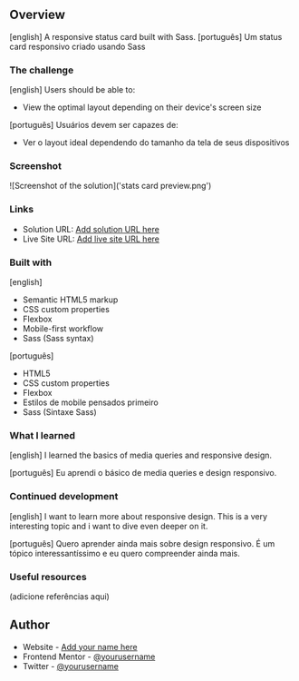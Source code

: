 ## Overview

  [english] A responsive status card built with Sass.
  [português] Um status card responsivo criado usando Sass

### The challenge

[english]
Users should be able to:

- View the optimal layout depending on their device's screen size

[português]
Usuários devem ser capazes de:

- Ver o layout ideal dependendo do tamanho da tela de seus dispositivos

### Screenshot

![Screenshot of the solution]('stats card preview.png')


### Links

- Solution URL: [Add solution URL here](https://your-solution-url.com)
- Live Site URL: [Add live site URL here](https://your-live-site-url.com)

### Built with

[english]
- Semantic HTML5 markup
- CSS custom properties
- Flexbox
- Mobile-first workflow
- Sass (Sass syntax)

[português]
- HTML5
- CSS custom properties
- Flexbox
- Estilos de mobile pensados primeiro
- Sass (Sintaxe Sass)

### What I learned

[english]
I learned the basics of media queries and responsive design.

[português]
Eu aprendi o básico de media queries e design responsivo.

### Continued development

[english]
I want to learn more about responsive design. This is a very interesting topic and i want to dive even deeper on it.

[português]
Quero aprender ainda mais sobre design responsivo. É um tópico interessantíssimo e eu quero compreender ainda mais.

### Useful resources

(adicione referências aqui)

## Author

- Website - [Add your name here](https://www.your-site.com)
- Frontend Mentor - [@yourusername](https://www.frontendmentor.io/profile/yourusername)
- Twitter - [@yourusername](https://www.twitter.com/yourusername)

